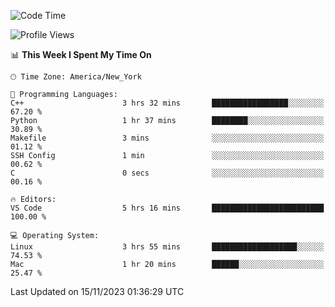 <!--START_SECTION:waka-->
![Code Time](http://img.shields.io/badge/Code%20Time-601%20hrs%2019%20mins-blue)

![Profile Views](http://img.shields.io/badge/Profile%20Views-0-blue)

📊 **This Week I Spent My Time On** 

```text
🕑︎ Time Zone: America/New_York

💬 Programming Languages: 
C++                      3 hrs 32 mins       █████████████████░░░░░░░░   67.20 % 
Python                   1 hr 37 mins        ████████░░░░░░░░░░░░░░░░░   30.89 % 
Makefile                 3 mins              ░░░░░░░░░░░░░░░░░░░░░░░░░   01.12 % 
SSH Config               1 min               ░░░░░░░░░░░░░░░░░░░░░░░░░   00.62 % 
C                        0 secs              ░░░░░░░░░░░░░░░░░░░░░░░░░   00.16 % 

🔥 Editors: 
VS Code                  5 hrs 16 mins       █████████████████████████   100.00 % 

💻 Operating System: 
Linux                    3 hrs 55 mins       ███████████████████░░░░░░   74.53 % 
Mac                      1 hr 20 mins        ██████░░░░░░░░░░░░░░░░░░░   25.47 % 
```


 Last Updated on 15/11/2023 01:36:29 UTC
<!--END_SECTION:waka-->
